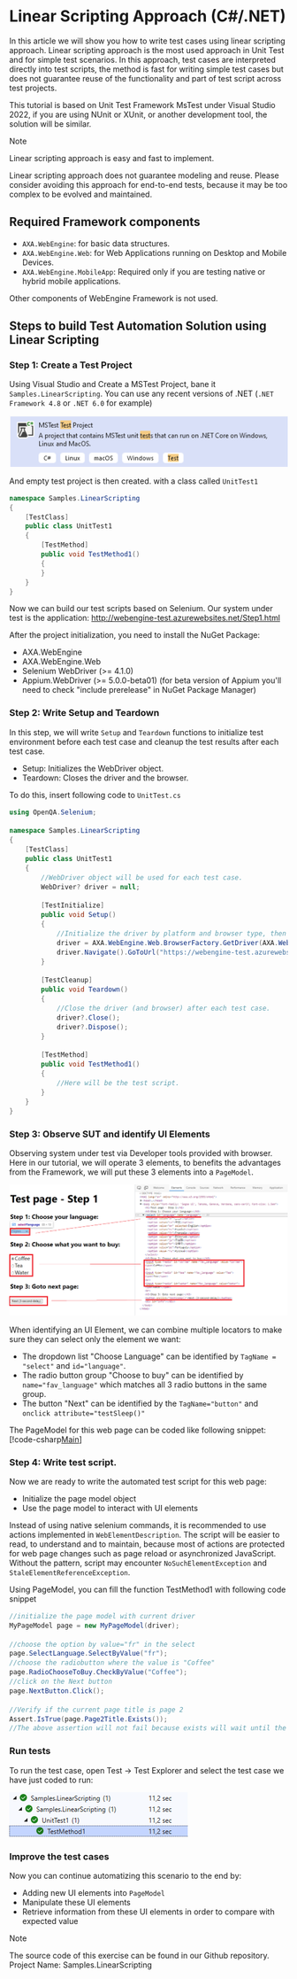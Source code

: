 # Linear Scripting Approach (C#/.NET)
In this article we will show you how to write test cases using linear scripting approach.
Linear scripting approach is the most used approach in Unit Test and for simple test scenarios.
In this approach, test cases are interpreted directly into test scripts, the method is fast for writing simple test cases but does not guarantee reuse of the functionality and part of test script across test projects.

This tutorial is based on Unit Test Framework MsTest under Visual Studio 2022, if you are using NUnit or XUnit, or another development tool, the solution will be similar.

> [!NOTE]
> Linear scripting approach is easy and fast to implement.
>
> Linear scripting approach does not guarantee modeling and reuse. Please consider avoiding this approach for end-to-end tests, because it may be too complex to be evolved and maintained.

## Required Framework components
* `AXA.WebEngine`: for basic data structures.
* `AXA.WebEngine.Web`: for Web Applications running on Desktop and Mobile Devices.
* `AXA.WebEngine.MobileApp`: Required only if you are testing native or hybrid mobile applications.

Other components of WebEngine Framework is not used.

## Steps to build Test Automation Solution using Linear Scripting
### Step 1: Create a Test Project
Using Visual Studio and Create a MSTest Project, bane it `Samples.LinearScripting`.
You can use any recent versions of .NET (`.NET Framework 4.8` or `.NET 6.0` for example)

![Ls Step1 Createproject](../images/ls-step1-createproject.png)

And empty test project is then created. with a class called `UnitTest1`
```csharp
namespace Samples.LinearScripting
{
    [TestClass]
    public class UnitTest1
    {
        [TestMethod]
        public void TestMethod1()
        {
        }
    }
}
```
Now we can build our test scripts based on Selenium. Our system under test is the application: http://webengine-test.azurewebsites.net/Step1.html

After the project initialization, you need to install the NuGet Package:
* AXA.WebEngine
* AXA.WebEngine.Web
* Selenium WebDriver (>= 4.1.0)
* Appium.WebDriver (>= 5.0.0-beta01) (for beta version of Appium you'll need to check "include prerelease" in NuGet Package Manager)

### Step 2: Write Setup and Teardown
In this step, we will write `Setup` and `Teardown` functions to initialize test environment before each test case and cleanup the test results after each test case.

* Setup: Initializes the WebDriver object.
* Teardown: Closes the driver and the browser.

To do this, insert following code to `UnitTest.cs`
```csharp
using OpenQA.Selenium;

namespace Samples.LinearScripting
{
    [TestClass]
    public class UnitTest1
    {
        //WebDriver object will be used for each test case.
        WebDriver? driver = null;

        [TestInitialize]
        public void Setup()
        {
            //Initialize the driver by platform and browser type, then open test application
            driver = AXA.WebEngine.Web.BrowserFactory.GetDriver(AXA.WebEngine.Platform.Windows, AXA.WebEngine.BrowserType.Chrome);
            driver.Navigate().GoToUrl("https://webengine-test.azurewebsites.net/Step1.html");
        }

        [TestCleanup]
        public void Teardown()
        {
            //Close the driver (and browser) after each test case.
            driver?.Close();
            driver?.Dispose();
        }

        [TestMethod]
        public void TestMethod1()
        {
            //Here will be the test script.
        }
    }
}
```

### Step 3: Observe SUT and identify UI Elements

Observing system under test via Developer tools provided with browser. Here in our tutorial, we will operate 3 elements, to benefits the advantages from the Framework, we will put these 3 elements into a `PageModel`.

![Step 3 UI Elements](../images/ls-step3-uielements.png)

When identifying an UI Element, we can combine multiple locators to make sure they can select only the element we want:

* The dropdown list "Choose Language" can be identified by `TagName = "select"` and `id="language"`.
* The radio button group "Choose to buy" can be identified by `name="fav_language"` which matches all 3 radio buttons in the same group.
* The button "Next" can be identified by the `TagName="button"` and `onclick attribute="testSleep()"`

The PageModel for this web page can be coded like following snippet:
[!code-csharp[Main](../../Samples.LinearScripting/MyPageModel.cs "Page Model")]


### Step 4: Write test script.
Now we are ready to write the automated test script for this web page:
* Initialize the page model object
* Use the page model to interact with UI elements

Instead of using native selenium commands, it is recommended to use actions implemented in `WebElementDescription`. The script will be easier to read, to understand and to maintain, because
most of actions are protected for web page changes such as page reload or asynchronized JavaScript. Without the pattern, script may encounter `NoSuchElementException` and `StaleElementReferenceException`. 

Using PageModel, you can fill the function TestMethod1 with following code snippet
```csharp
//initialize the page model with current driver
MyPageModel page = new MyPageModel(driver);

//choose the option by value="fr" in the select
page.SelectLanguage.SelectByValue("fr");
//choose the radiobutton where the value is "Coffee"
page.RadioChooseToBuy.CheckByValue("Coffee");
//click on the Next button
page.NextButton.Click();

//Verify if the current page title is page 2 
Assert.IsTrue(page.Page2Title.Exists());
//The above assertion will not fail because exists will wait until the second page has loaded within the timeout

```

### Run tests
To run the test case, open Test -> Test Explorer and select the test case we have just coded to run:

![Run Test](../images/ls-run-test.png)


### Improve the test cases
Now you can continue automatizing this scenario to the end by:
* Adding new UI elements into `PageModel`
* Manipulate these UI elements
* Retrieve information from these UI elements in order to compare with expected value

> [!NOTE]
> The source code of this exercise can be found in our Github repository.
> Project Name: Samples.LinearScripting

